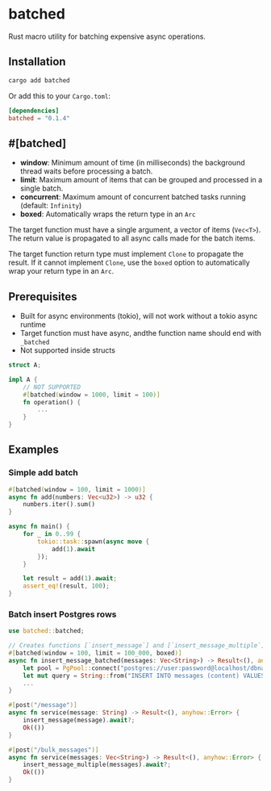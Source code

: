 # batched
Rust macro utility for batching expensive async operations.

## Installation
```sh
cargo add batched 
```

Or add this to your `Cargo.toml`:
```toml
[dependencies]
batched = "0.1.4"
```

## #[batched]
- **window**: Minimum amount of time (in milliseconds) the background thread waits before processing a batch.
- **limit**: Maximum amount of items that can be grouped and processed in a single batch.
- **concurrent**: Maximum amount of concurrent batched tasks running (default: `Infinity`)
- **boxed**: Automatically wraps the return type in an `Arc`

The target function must have a single argument, a vector of items (`Vec<T>`). The return value is propagated to all async calls made for the batch items. 

The target function return type must implement `Clone` to propagate the result. If it cannot implement `Clone`, use the `boxed` option to automatically wrap your return type in an `Arc`.

## Prerequisites 
- Built for async environments (tokio), will not work without a tokio async runtime
- Target function must have async, andthe  function name should end with `_batched`
- Not supported inside structs
```rust
struct A;

impl A {
    // NOT SUPPORTED
    #[batched(window = 1000, limit = 100)]
    fn operation() {
        ...
    }
}
```



## Examples

### Simple add batch
```rust
#[batched(window = 100, limit = 1000)]
async fn add(numbers: Vec<u32>) -> u32 {
    numbers.iter().sum()
}

async fn main() {
    for _ in 0..99 {
        tokio::task::spawn(async move {
            add(1).await
        });
    }

    let result = add(1).await;
    assert_eq!(result, 100);
}
```

### Batch insert Postgres rows

```rust
use batched::batched;

// Creates functions [`insert_message`] and [`insert_message_multiple`]
#[batched(window = 100, limit = 100_000, boxed)]
async fn insert_message_batched(messages: Vec<String>) -> Result<(), anyhow::Error> {
    let pool = PgPool::connect("postgres://user:password@localhost/dbname").await?;
    let mut query = String::from("INSERT INTO messages (content) VALUES ");
    ...
}

#[post("/message")]
async fn service(message: String) -> Result<(), anyhow::Error> {
    insert_message(message).await?;
    Ok(())
}

#[post("/bulk_messages")]
async fn service(messages: Vec<String>) -> Result<(), anyhow::Error> {
    insert_message_multiple(messages).await?;
    Ok(())
}
```
